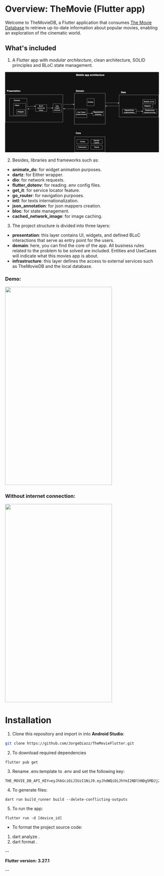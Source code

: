 # Overview: TheMovie (Flutter app)

Welcome to TheMovieDB, a Flutter application that
consumes [The Movie Database](https://developer.themoviedb.org/docs) to retrieve up-to-date
information about popular movies, enabling an exploration of the cinematic world.

## What's included

1. A Flutter app with _modular architecture_, clean architecture, SOLID principles and BLoC state
   management.

![app_architectural_pattern](docs/images/architecture.drawio.png)

2. Besides, libraries and frameworks such as:

- **animate_do**: for widget animation purposes.
- **dartz**: for Either wrapper.
- **dio**: for network requests.
- **flutter_dotenv**: for reading .env config files.
- **get_it**: for service locator feature.
- **go_router**: for navigation purposes.
- **intl**: for texts internationalization.
- **json_annotation**: for json mappers creation.
- **bloc**: for state management.
- **cached_network_image**: for image caching.

3. The project structure is divided into three layers:

- **presentation**: this layer contains UI, widgets, and defined BLoC interactions that serve as
  entry point for the users.
- **domain**: here, you can find the core of the app. All business rules related to the problem to
  be solved are included. Entities and UseCases will indicate what this movies app is about.
- **infrastructure**: this layer defines the access to external services such as TheMovieDB and the
  local database.

### Demo:

<img src="docs/gifs/demo_themoviedb.gif" width="350" height="650"/>


### Without internet connection:

<img src="docs/gifs/data_with_no_internet.gif" width="350" height="650"/>


# Installation

1. Clone this repository and import in into **Android Studio**:

```bash  
git clone https://github.com/JorgeDiazz/TheMovieFlutter.git
```  

2. To download required dependencies

```
flutter pub get
```

3. Rename .env.template to .env and set the following key:

```
THE_MOVIE_DB_API_KEY=eyJhbGciOiJIUzI1NiJ9.eyJhdWQiOiJhYmI2NDlhNDg5MDJjZmZlNTJkOTYwMmY3MTM0MGEzYSIsIm5iZiI6MTY2NzY3Mjc5OC4xNjcsInN1YiI6IjYzNjZhYWRlNjY1NjVhMDA4YWMxM2U2MiIsInNjb3BlcyI6WyJhcGlfcmVhZCJdLCJ2ZXJzaW9uIjoxfQ.Z1xmorvBxbvzdtAANeg1DO1wTkUxASNN4P0DElcTdn0```
```


4. To generate files:

```
dart run build_runner build --delete-conflicting-outputs
```

5. To run the app:

```
flutter run -d [device_id]
```

- To format the project source code:

1. dart analyze .
2. dart format .


--

**Flutter version: 3.27.1**

--